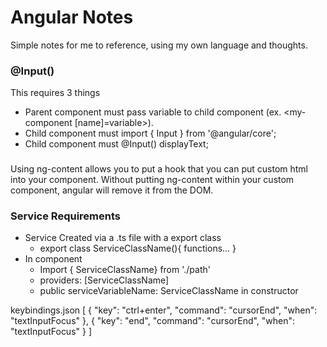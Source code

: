 # Angular Notes 
Simple notes for me to reference, using my own language and thoughts. 

### @Input() 
This requires 3 things
  - Parent component must pass variable to child component (ex. <my-component [name]=variable></my-component>).
  - Child component must import { Input } from '@angular/core';
  - Child component must @Input() displayText; 

### <ng-content></ng-content>
Using ng-content allows you to put a hook that you 
can put custom html into your component. Without putting
ng-content within your custom component, angular will remove 
it from the DOM.

### Service Requirements
  - Service Created via a .ts file with a export class
    - export class ServiceClassName(){
	functions...
  }
  - In component
    - Import { ServiceClassName} from './path'
    - providers: [ServiceClassName]
    - public serviceVariableName: ServiceClassName in constructor

keybindings.json
[
    {
        "key": "ctrl+enter",
        "command": "cursorEnd",
        "when": "textInputFocus"
    },
    {
        "key": "end",
        "command": "cursorEnd",
        "when": "textInputFocus"
    }
]
